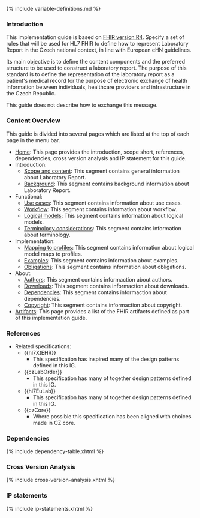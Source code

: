 {% include variable-definitions.md %}

### Introduction

This implementation guide is based on [FHIR version R4](https://hl7.org/fhir/R4/). Specify a set of rules that will be used for HL7 FHIR to define how to represent Laboratory Report in the Czech national context, in line with European eHN guidelines.

Its main objective is to define the content components and the preferred structure to be used to construct a laboratory report. The purpose of this standard is to define the representation of the laboratory report as a patient's medical record for the purpose of electronic exchange of health information between individuals, healthcare providers and infrastructure in the Czech Republic. 

This guide does not describe how to exchange this message.

### Content Overview

This guide is divided into several pages which are listed at the top of each page in the menu bar.

- [Home](index.html): This page provides the introduction, scope short, references, dependencies, cross version analysis and IP statement for this guide.
- Introduction:
  - [Scope and content](scope-and-content-en.html): This segment contains general information about Laboratory Report.
  - [Background](background-en.html): This segment contains background information about Laboratory Report. 
- Functional:
  - [Use cases](use-cases-en.html): This segment contains information about use cases. 
  - [Workflow](workflow-en.html): This segment contains information about workflow. 
  - [Logical models](logical-models-en.html): This segment contains information about logical models. 
  - [Terminology considerations](terminology-considerations-en.html): This segment contains information about terminology. 
- Implementation:
  - [Mapping to profiles](model-map-en.html): This segment contains information about logical model maps to profiles.
  - [Examples](examples-en.html): This segment contains information about examples.
  - [Obligations](obligations-en.html): This segment contains information about obligations.
- About:
  - [Authors](authors-en.html): This segment contains informaction about authors.
  - [Downloads](downloads-en.html): This segment contains informaction about downloads.
  - [Dependencies](dependencies-en.html): This segment contains informaction about dependencies.
  - [Copyright](copyright-en.html): This segment contains informaction about copyright.
- [Artifacts](artifacts.html): This page provides a list of the FHIR artifacts defined as part of this implementation guide.

### References

* Related specifications:
  * {{hl7XtEHR}}
    * This specification has inspired many of the design patterns defined in this IG.
  * {{czLabOrder}}
    * This specification has many of together design patterns defined in this IG.
  * {{hl7EuLab}}
    * This specification has many of together design patterns defined in this IG.
  * {{czCore}}
    * Where possible this specification has been aligned with choices made in CZ core.

### Dependencies

{% include dependency-table.xhtml %}

### Cross Version Analysis

{% include cross-version-analysis.xhtml %}

### IP statements

{% include ip-statements.xhtml %}

